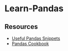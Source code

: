 # Learn-Pandas

## Resources

- [Useful Pandas Snippets](https://gist.github.com/bsweger/e5817488d161f37dcbd2)
- [Pandas Cookbook](https://github.com/jvns/pandas-cookbook)
